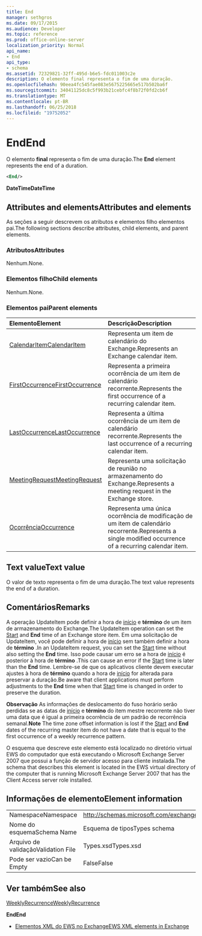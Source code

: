 ```yaml
---
title: End
manager: sethgros
ms.date: 09/17/2015
ms.audience: Developer
ms.topic: reference
ms.prod: office-online-server
localization_priority: Normal
api_name:
- End
api_type:
- schema
ms.assetid: 72329821-32ff-495d-b6e5-fdc011003c2e
description: O elemento final representa o fim de uma duração.
ms.openlocfilehash: 90eea4fc545fae083e5675225665e517b502ba6f
ms.sourcegitcommit: 34041125dc8c5f993b21cebfc4f8b72f0fd2cb6f
ms.translationtype: MT
ms.contentlocale: pt-BR
ms.lasthandoff: 06/25/2018
ms.locfileid: "19752052"
---
```

# <a name="end"></a><span data-ttu-id="87ba9-103">End</span><span class="sxs-lookup"><span data-stu-id="87ba9-103">End</span></span>

<span data-ttu-id="87ba9-104">O elemento **final** representa o fim de uma duração.</span><span class="sxs-lookup"><span data-stu-id="87ba9-104">The **End** element represents the end of a duration.</span></span> 
  
```xml
<End/>
```

 <span data-ttu-id="87ba9-105">**DateTime**</span><span class="sxs-lookup"><span data-stu-id="87ba9-105">**DateTime**</span></span>
## <a name="attributes-and-elements"></a><span data-ttu-id="87ba9-106">Attributes and elements</span><span class="sxs-lookup"><span data-stu-id="87ba9-106">Attributes and elements</span></span>

<span data-ttu-id="87ba9-107">As seções a seguir descrevem os atributos e elementos filho elementos pai.</span><span class="sxs-lookup"><span data-stu-id="87ba9-107">The following sections describe attributes, child elements, and parent elements.</span></span>
  
### <a name="attributes"></a><span data-ttu-id="87ba9-108">Atributos</span><span class="sxs-lookup"><span data-stu-id="87ba9-108">Attributes</span></span>

<span data-ttu-id="87ba9-109">Nenhum.</span><span class="sxs-lookup"><span data-stu-id="87ba9-109">None.</span></span>
  
### <a name="child-elements"></a><span data-ttu-id="87ba9-110">Elementos filho</span><span class="sxs-lookup"><span data-stu-id="87ba9-110">Child elements</span></span>

<span data-ttu-id="87ba9-111">Nenhum.</span><span class="sxs-lookup"><span data-stu-id="87ba9-111">None.</span></span>
  
### <a name="parent-elements"></a><span data-ttu-id="87ba9-112">Elementos pai</span><span class="sxs-lookup"><span data-stu-id="87ba9-112">Parent elements</span></span>

|<span data-ttu-id="87ba9-113">**Elemento**</span><span class="sxs-lookup"><span data-stu-id="87ba9-113">**Element**</span></span>|<span data-ttu-id="87ba9-114">**Descrição**</span><span class="sxs-lookup"><span data-stu-id="87ba9-114">**Description**</span></span>|
|:-----|:-----|
|[<span data-ttu-id="87ba9-115">CalendarItem</span><span class="sxs-lookup"><span data-stu-id="87ba9-115">CalendarItem</span></span>](calendaritem.md) <br/> |<span data-ttu-id="87ba9-116">Representa um item de calendário do Exchange.</span><span class="sxs-lookup"><span data-stu-id="87ba9-116">Represents an Exchange calendar item.</span></span>  <br/> |
|[<span data-ttu-id="87ba9-117">FirstOccurrence</span><span class="sxs-lookup"><span data-stu-id="87ba9-117">FirstOccurrence</span></span>](firstoccurrence.md) <br/> |<span data-ttu-id="87ba9-118">Representa a primeira ocorrência de um item de calendário recorrente.</span><span class="sxs-lookup"><span data-stu-id="87ba9-118">Represents the first occurrence of a recurring calendar item.</span></span>  <br/> |
|[<span data-ttu-id="87ba9-119">LastOccurrence</span><span class="sxs-lookup"><span data-stu-id="87ba9-119">LastOccurrence</span></span>](lastoccurrence.md) <br/> |<span data-ttu-id="87ba9-120">Representa a última ocorrência de um item de calendário recorrente.</span><span class="sxs-lookup"><span data-stu-id="87ba9-120">Represents the last occurrence of a recurring calendar item.</span></span>  <br/> |
|[<span data-ttu-id="87ba9-121">MeetingRequest</span><span class="sxs-lookup"><span data-stu-id="87ba9-121">MeetingRequest</span></span>](meetingrequest.md) <br/> |<span data-ttu-id="87ba9-122">Representa uma solicitação de reunião no armazenamento do Exchange.</span><span class="sxs-lookup"><span data-stu-id="87ba9-122">Represents a meeting request in the Exchange store.</span></span>  <br/> |
|[<span data-ttu-id="87ba9-123">Ocorrência</span><span class="sxs-lookup"><span data-stu-id="87ba9-123">Occurrence</span></span>](occurrence.md) <br/> |<span data-ttu-id="87ba9-124">Representa uma única ocorrência de modificação de um item de calendário recorrente.</span><span class="sxs-lookup"><span data-stu-id="87ba9-124">Represents a single modified occurrence of a recurring calendar item.</span></span>  <br/> |
   
## <a name="text-value"></a><span data-ttu-id="87ba9-125">Text value</span><span class="sxs-lookup"><span data-stu-id="87ba9-125">Text value</span></span>

<span data-ttu-id="87ba9-126">O valor de texto representa o fim de uma duração.</span><span class="sxs-lookup"><span data-stu-id="87ba9-126">The text value represents the end of a duration.</span></span>
  
## <a name="remarks"></a><span data-ttu-id="87ba9-127">Comentários</span><span class="sxs-lookup"><span data-stu-id="87ba9-127">Remarks</span></span>

<span data-ttu-id="87ba9-128">A operação UpdateItem pode definir a hora de [início](start.md) e **término** de um item de armazenamento do Exchange.</span><span class="sxs-lookup"><span data-stu-id="87ba9-128">The UpdateItem operation can set the [Start](start.md) and **End** time of an Exchange store item.</span></span> <span data-ttu-id="87ba9-129">Em uma solicitação de UpdateItem, você pode definir a hora de [início](start.md) sem também definir a hora de **término** .</span><span class="sxs-lookup"><span data-stu-id="87ba9-129">In an UpdateItem request, you can set the [Start](start.md) time without also setting the **End** time.</span></span> <span data-ttu-id="87ba9-130">Isso pode causar um erro se a hora de [início](start.md) é posterior à hora de **término** .</span><span class="sxs-lookup"><span data-stu-id="87ba9-130">This can cause an error if the [Start](start.md) time is later than the **End** time.</span></span> <span data-ttu-id="87ba9-131">Lembre-se de que os aplicativos cliente devem executar ajustes à hora de **término** quando a hora de [início](start.md) for alterada para preservar a duração.</span><span class="sxs-lookup"><span data-stu-id="87ba9-131">Be aware that client applications must perform adjustments to the **End** time when that [Start](start.md) time is changed in order to preserve the duration.</span></span> 
  
 <span data-ttu-id="87ba9-132">**Observação** As informações de deslocamento do fuso horário serão perdidas se as datas de [início](start.md) e **término** do item mestre recorrente não tiver uma data que é igual a primeira ocorrência de um padrão de recorrência semanal.</span><span class="sxs-lookup"><span data-stu-id="87ba9-132">**Note** The time zone offset information is lost if the [Start](start.md) and **End** dates of the recurring master item do not have a date that is equal to the first occurrence of a weekly recurrence pattern.</span></span> 
  
<span data-ttu-id="87ba9-133">O esquema que descreve este elemento está localizado no diretório virtual EWS do computador que está executando o Microsoft Exchange Server 2007 que possui a função de servidor acesso para cliente instalada.</span><span class="sxs-lookup"><span data-stu-id="87ba9-133">The schema that describes this element is located in the EWS virtual directory of the computer that is running Microsoft Exchange Server 2007 that has the Client Access server role installed.</span></span>
  
## <a name="element-information"></a><span data-ttu-id="87ba9-134">Informações de elemento</span><span class="sxs-lookup"><span data-stu-id="87ba9-134">Element information</span></span>

|||
|:-----|:-----|
|<span data-ttu-id="87ba9-135">Namespace</span><span class="sxs-lookup"><span data-stu-id="87ba9-135">Namespace</span></span>  <br/> |http://schemas.microsoft.com/exchange/services/2006/types  <br/> |
|<span data-ttu-id="87ba9-136">Nome do esquema</span><span class="sxs-lookup"><span data-stu-id="87ba9-136">Schema Name</span></span>  <br/> |<span data-ttu-id="87ba9-137">Esquema de tipos</span><span class="sxs-lookup"><span data-stu-id="87ba9-137">Types schema</span></span>  <br/> |
|<span data-ttu-id="87ba9-138">Arquivo de validação</span><span class="sxs-lookup"><span data-stu-id="87ba9-138">Validation File</span></span>  <br/> |<span data-ttu-id="87ba9-139">Types.xsd</span><span class="sxs-lookup"><span data-stu-id="87ba9-139">Types.xsd</span></span>  <br/> |
|<span data-ttu-id="87ba9-140">Pode ser vazio</span><span class="sxs-lookup"><span data-stu-id="87ba9-140">Can be Empty</span></span>  <br/> |<span data-ttu-id="87ba9-141">False</span><span class="sxs-lookup"><span data-stu-id="87ba9-141">False</span></span>  <br/> |
   
## <a name="see-also"></a><span data-ttu-id="87ba9-142">Ver também</span><span class="sxs-lookup"><span data-stu-id="87ba9-142">See also</span></span>



[<span data-ttu-id="87ba9-143">WeeklyRecurrence</span><span class="sxs-lookup"><span data-stu-id="87ba9-143">WeeklyRecurrence</span></span>](weeklyrecurrence.md)
  
 <span data-ttu-id="87ba9-144">**End**</span><span class="sxs-lookup"><span data-stu-id="87ba9-144">**End**</span></span>


- [<span data-ttu-id="87ba9-145">Elementos XML do EWS no Exchange</span><span class="sxs-lookup"><span data-stu-id="87ba9-145">EWS XML elements in Exchange</span></span>](ews-xml-elements-in-exchange.md)

